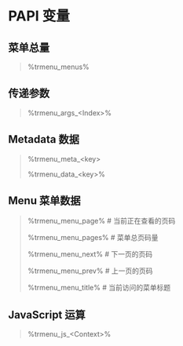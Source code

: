 # PAPI 变量

## 菜单总量

> %trmenu\_menus%

## 传递参数

> %trmenu\_args\_&lt;Index&gt;%

## Metadata 数据

> %trmenu\_meta\_&lt;key&gt;
>
> %trmenu\_data\_&lt;key&gt;%

## Menu 菜单数据

> %trmenu\_menu\_page%  \# 当前正在查看的页码
>
> %trmenu\_menu\_pages%  \# 菜单总页码量
>
> %trmenu\_menu\_next% \# 下一页的页码
>
> %trmenu\_menu\_prev% \# 上一页的页码
>
> %trmenu\_menu\_title% \# 当前访问的菜单标题

## JavaScript 运算

> %trmenu\_js\_&lt;Context&gt;%



